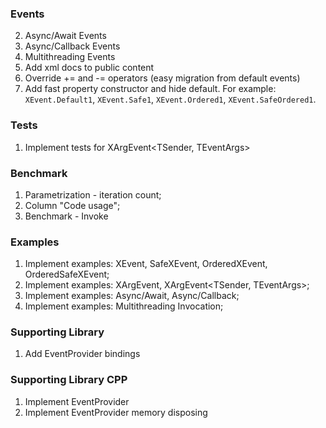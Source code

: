 ### Events
2. Async/Await Events
3. Async/Callback Events
4. Multithreading Events
5. Add xml docs to public content
6. Override += and -= operators (easy migration from default events)
7. Add fast property constructor and hide default. For example: `XEvent.Default1`, `XEvent.Safe1`, `XEvent.Ordered1`, `XEvent.SafeOrdered1`.

### Tests
1. Implement tests for XArgEvent<TSender, TEventArgs>

### Benchmark
1. Parametrization - iteration count;
2. Column "Code usage";
3. Benchmark - Invoke

### Examples
1. Implement examples: XEvent, SafeXEvent, OrderedXEvent, OrderedSafeXEvent;
2. Implement examples: XArgEvent<TEventArgs>, XArgEvent<TSender, TEventArgs>;
3. Implement examples: Async/Await, Async/Callback;
4. Implement examples: Multithreading Invocation;

### Supporting Library
1. Add EventProvider bindings


### Supporting Library CPP
1. Implement EventProvider
2. Implement EventProvider memory disposing
